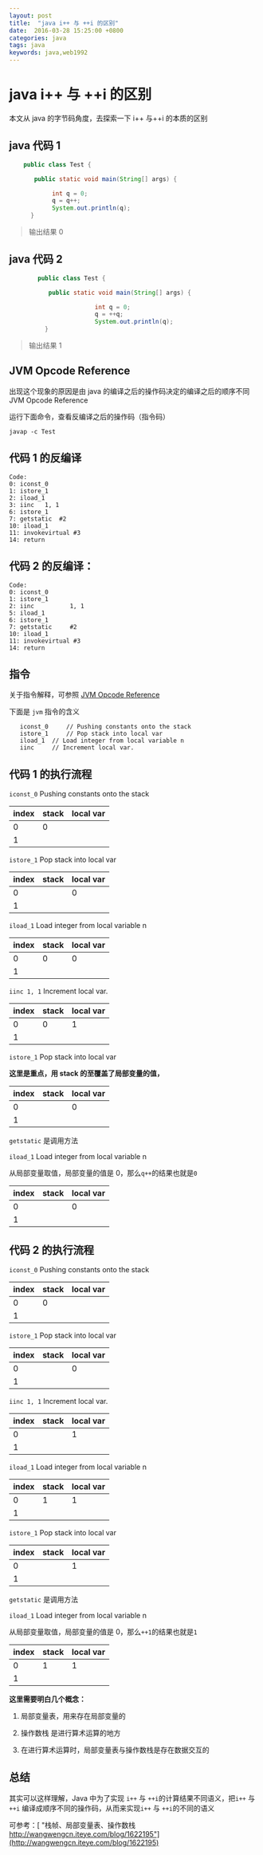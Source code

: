 ```yaml
---
layout: post
title:  "java i++ 与 ++i 的区别"
date:  2016-03-28 15:25:00 +0800
categories: java
tags: java
keywords: java,web1992
---
```


# java i++ 与 ++i 的区别

本文从 java 的字节码角度，去探索一下 i++ 与++i 的本质的区别

<!--more-->

## java 代码 1

```java
	public class Test {

	   public static void main(String[] args) {

		    int q = 0;
			q = q++;
			System.out.println(q);
	  }
```

> 输出结果 0

## java 代码 2

```java
        public class Test {

           public static void main(String[] args) {  

                        int q = 0;
                        q = ++q;
                        System.out.println(q);
          }
```

> 输出结果 1

## JVM Opcode Reference

出现这个现象的原因是由 java 的编译之后的操作码决定的编译之后的顺序不同 JVM Opcode Reference

运行下面命令，查看反编译之后的操作码（指令码）

`javap -c Test`

## 代码 1 的反编译

```
Code:
0: iconst_0
1: istore_1
2: iload_1
3: iinc   1, 1
6: istore_1
7: getstatic  #2
10: iload_1
11: invokevirtual #3
14: return
```

## 代码 2 的反编译：

```
Code:
0: iconst_0
1: istore_1
2: iinc          1, 1
5: iload_1
6: istore_1
7: getstatic     #2
10: iload_1
11: invokevirtual #3
14: return
```

## 指令

关于指令解释，可参照
[JVM Opcode Reference](http://homepages.inf.ed.ac.uk/kwxm/JVM/codeByFn.html#A2b)

下面是 `jvm` 指令的含义

```
   iconst_0 	// Pushing constants onto the stack
   istore_1 	// Pop stack into local var
   iload_1 	// Load integer from local variable n
   iinc  	// Increment local var.
```

## 代码 1 的执行流程

`iconst_0` Pushing constants onto the stack

| index | stack | local var |
| ----- | ----- | --------- |
| 0     | 0     |           |
| 1     |       |           |

`istore_1` Pop stack into local var

| index | stack | local var |
| ----- | ----- | --------- |
| 0     |       | 0         |
| 1     |       |           |

`iload_1` Load integer from local variable n

| index | stack | local var |
| ----- | ----- | --------- |
| 0     | 0     | 0         |
| 1     |       |           |

`iinc 1, 1` Increment local var.

| index | stack | local var |
| ----- | ----- | --------- |
| 0     | 0     | 1         |
| 1     |       |           |

`istore_1` Pop stack into local var

**这里是重点，用 stack 的至覆盖了局部变量的值，**

| index | stack | local var |
| ----- | ----- | --------- |
| 0     |       | 0         |
| 1     |       |           |

`getstatic` 是调用方法

`iload_1` Load integer from local variable n

从局部变量取值，局部变量的值是 0，那么`q++`的结果也就是`0`

| index | stack | local var |
| ----- | ----- | --------- |
| 0     |       | 0         |
| 1     |       |           |

## 代码 2 的执行流程

`iconst_0` Pushing constants onto the stack

| index | stack | local var |
| ----- | ----- | --------- |
| 0     | 0     |           |
| 1     |       |           |

`istore_1` Pop stack into local var

| index | stack | local var |
| ----- | ----- | --------- |
| 0     |       | 0         |
| 1     |       |           |

`iinc 1, 1` Increment local var.

| index | stack | local var |
| ----- | ----- | --------- |
| 0     |       | 1         |
| 1     |       |           |

`iload_1` Load integer from local variable n

| index | stack | local var |
| ----- | ----- | --------- |
| 0     | 1     | 1         |
| 1     |       |           |

`istore_1` Pop stack into local var

| index | stack | local var |
| ----- | ----- | --------- |
| 0     |       | 1         |
| 1     |       |           |

`getstatic` 是调用方法

`iload_1` Load integer from local variable n

从局部变量取值，局部变量的值是 0，那么`++1`的结果也就是`1`

| index | stack | local var |
| ----- | ----- | --------- |
| 0     | 1     | 1         |
| 1     |       |           |

**这里需要明白几个概念：**

1.  局部变量表，用来存在局部变量的

2.  操作数栈 是进行算术运算的地方

3.  在进行算术运算时，局部变量表与操作数栈是存在数据交互的

## 总结

其实可以这样理解，Java 中为了实现 `i++` 与 `++i`的计算结果不同语义，把`i++` 与 `++i` 编译成顺序不同的操作码，从而来实现`i++` 与 `++i`的不同的语义

可参考：[ "栈帧、局部变量表、操作数栈 http://wangwengcn.iteye.com/blog/1622195"](http://wangwengcn.iteye.com/blog/1622195)
